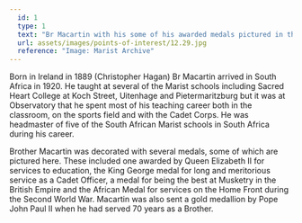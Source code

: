 ```yaml
---
  id: 1
  type: 1
  text: "Br Macartin with his some of his awarded medals pictured in the 1973 Maristonian. "
  url: assets/images/points-of-interest/12.29.jpg
  reference: "Image: Marist Archive"
---
```

Born in Ireland in 1889 (Christopher Hagan) Br Macartin arrived in South Africa in 1920\. He taught at several of the Marist schools including Sacred Heart College at Koch Street, Uitenhage and Pietermaritzburg but it was at Observatory that he spent most of his teaching career both in the classroom, on the sports field and with the Cadet Corps. He was headmaster of five of the South African Marist schools in South Africa during his career.

Brother Macartin was decorated with several medals, some of which are pictured here. These included one awarded by Queen Elizabeth II for services to education, the King George medal for long and meritorious service as a Cadet Officer, a medal for being the best at Musketry in the British Empire and the African Medal for services on the Home Front during the Second World War. Macartin was also sent a gold medallion by Pope John Paul II when he had served 70 years as a Brother.
        